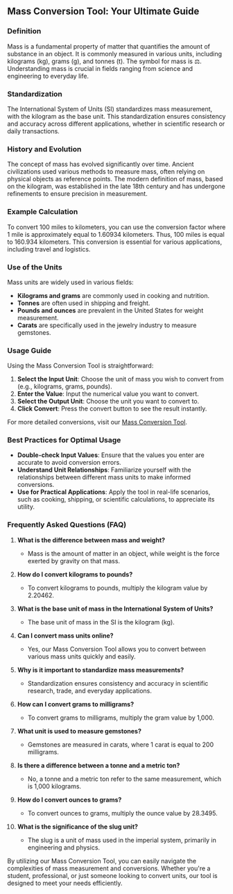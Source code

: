 ## Mass Conversion Tool: Your Ultimate Guide

### Definition
Mass is a fundamental property of matter that quantifies the amount of substance in an object. It is commonly measured in various units, including kilograms (kg), grams (g), and tonnes (t). The symbol for mass is ⚖️. Understanding mass is crucial in fields ranging from science and engineering to everyday life.

### Standardization
The International System of Units (SI) standardizes mass measurement, with the kilogram as the base unit. This standardization ensures consistency and accuracy across different applications, whether in scientific research or daily transactions.

### History and Evolution
The concept of mass has evolved significantly over time. Ancient civilizations used various methods to measure mass, often relying on physical objects as reference points. The modern definition of mass, based on the kilogram, was established in the late 18th century and has undergone refinements to ensure precision in measurement.

### Example Calculation
To convert 100 miles to kilometers, you can use the conversion factor where 1 mile is approximately equal to 1.60934 kilometers. Thus, 100 miles is equal to 160.934 kilometers. This conversion is essential for various applications, including travel and logistics.

### Use of the Units
Mass units are widely used in various fields:
- **Kilograms and grams** are commonly used in cooking and nutrition.
- **Tonnes** are often used in shipping and freight.
- **Pounds and ounces** are prevalent in the United States for weight measurement.
- **Carats** are specifically used in the jewelry industry to measure gemstones.

### Usage Guide
Using the Mass Conversion Tool is straightforward:
1. **Select the Input Unit**: Choose the unit of mass you wish to convert from (e.g., kilograms, grams, pounds).
2. **Enter the Value**: Input the numerical value you want to convert.
3. **Select the Output Unit**: Choose the unit you want to convert to.
4. **Click Convert**: Press the convert button to see the result instantly.

For more detailed conversions, visit our [Mass Conversion Tool](https://www.inayam.co/unit-converter/mass).

### Best Practices for Optimal Usage
- **Double-check Input Values**: Ensure that the values you enter are accurate to avoid conversion errors.
- **Understand Unit Relationships**: Familiarize yourself with the relationships between different mass units to make informed conversions.
- **Use for Practical Applications**: Apply the tool in real-life scenarios, such as cooking, shipping, or scientific calculations, to appreciate its utility.

### Frequently Asked Questions (FAQ)

1. **What is the difference between mass and weight?**
   - Mass is the amount of matter in an object, while weight is the force exerted by gravity on that mass.

2. **How do I convert kilograms to pounds?**
   - To convert kilograms to pounds, multiply the kilogram value by 2.20462.

3. **What is the base unit of mass in the International System of Units?**
   - The base unit of mass in the SI is the kilogram (kg).

4. **Can I convert mass units online?**
   - Yes, our Mass Conversion Tool allows you to convert between various mass units quickly and easily.

5. **Why is it important to standardize mass measurements?**
   - Standardization ensures consistency and accuracy in scientific research, trade, and everyday applications.

6. **How can I convert grams to milligrams?**
   - To convert grams to milligrams, multiply the gram value by 1,000.

7. **What unit is used to measure gemstones?**
   - Gemstones are measured in carats, where 1 carat is equal to 200 milligrams.

8. **Is there a difference between a tonne and a metric ton?**
   - No, a tonne and a metric ton refer to the same measurement, which is 1,000 kilograms.

9. **How do I convert ounces to grams?**
   - To convert ounces to grams, multiply the ounce value by 28.3495.

10. **What is the significance of the slug unit?**
    - The slug is a unit of mass used in the imperial system, primarily in engineering and physics.

By utilizing our Mass Conversion Tool, you can easily navigate the complexities of mass measurement and conversions. Whether you're a student, professional, or just someone looking to convert units, our tool is designed to meet your needs efficiently.